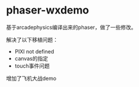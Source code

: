 # phaser-wxdemo

基于arcadephysics编译出来的phaser，做了一些修改。

解决了以下移植问题：
* PIXI not defined
* canvas的指定
* touch事件问题

增加了飞机大战demo
